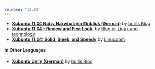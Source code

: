```yaml
---
release: "11.04"
---
```


- **[Xubuntu 11.04 Natty Narwhal: ein Einblick (German)](http://blog.elektronik-projekt.de/2011/02/xubuntu-11-04-natty-narwhal-ein-einblick/)** by [burlis Blog](http://blog.elektronik-projekt.de/)
- **[Xubuntu 11.04 – Review and First Look.](http://xflinux.blogspot.com/2011/02/xubuntu-1104-review-and-first-look.html)** by [Blog on Linux and technology](http://xflinux.blogspot.com/)
- **[Xubuntu 11.04: Solid, Sleek, and Speedy](http://www.linux.com/learn/tutorials/441252-xubuntu-1104-solid-sleek-and-speedy)** by [Linux.com](http://www.linux.com/)

#### In Other Languages

- **[Xubuntu Unity (German)](http://blog.elektronik-projekt.de/2011/02/xubuntu-unity/)** by [burlis Blog](http://blog.elektronik-projekt.de/)
